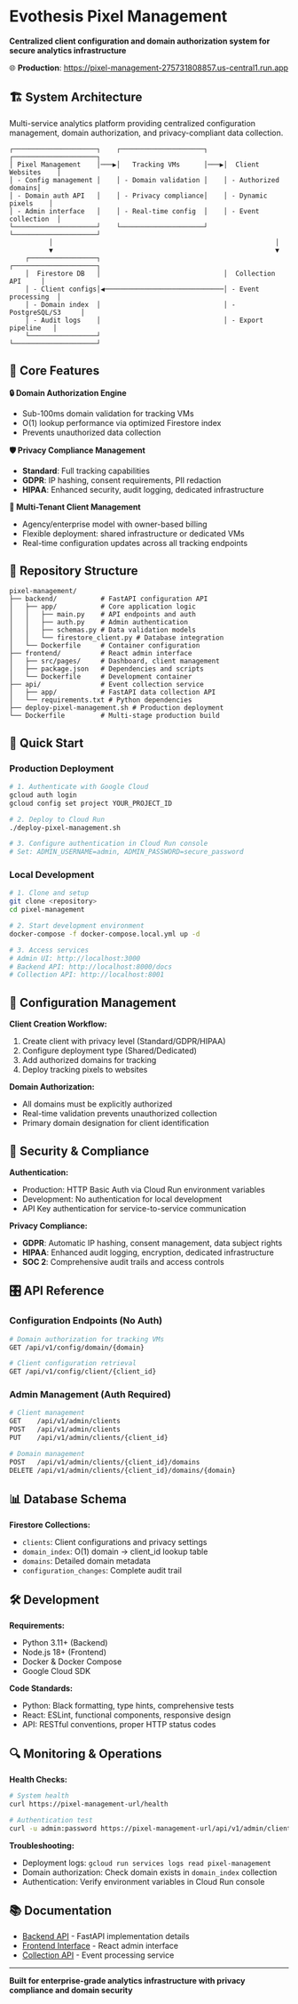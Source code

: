 # Evothesis Pixel Management

**Centralized client configuration and domain authorization system for secure analytics infrastructure**

🌐 **Production**: https://pixel-management-275731808857.us-central1.run.app

## 🏗️ System Architecture

Multi-service analytics platform providing centralized configuration management, domain authorization, and privacy-compliant data collection.

```
┌─────────────────────┐    ┌─────────────────────┐    ┌─────────────────────┐
│ Pixel Management    │───▶│   Tracking VMs      │───▶│  Client Websites    │
│ - Config management │    │ - Domain validation │    │ - Authorized domains│
│ - Domain auth API   │    │ - Privacy compliance│    │ - Dynamic pixels    │
│ - Admin interface   │    │ - Real-time config  │    │ - Event collection  │
└─────────────────────┘    └─────────────────────┘    └─────────────────────┘
          │                                                        │
          ▼                                                        ▼
    ┌─────────────────┐                               ┌─────────────────────┐
    │  Firestore DB   │                               │  Collection API     │
    │ - Client configs│◀──────────────────────────────│ - Event processing  │
    │ - Domain index  │                               │ - PostgreSQL/S3     │
    │ - Audit logs    │                               │ - Export pipeline   │
    └─────────────────┘                               └─────────────────────┘
```

## 🎯 Core Features

**🔒 Domain Authorization Engine**
- Sub-100ms domain validation for tracking VMs
- O(1) lookup performance via optimized Firestore index
- Prevents unauthorized data collection

**🛡️ Privacy Compliance Management**
- **Standard**: Full tracking capabilities  
- **GDPR**: IP hashing, consent requirements, PII redaction
- **HIPAA**: Enhanced security, audit logging, dedicated infrastructure

**👥 Multi-Tenant Client Management**
- Agency/enterprise model with owner-based billing
- Flexible deployment: shared infrastructure or dedicated VMs
- Real-time configuration updates across all tracking endpoints

## 📁 Repository Structure

```
pixel-management/
├── backend/           # FastAPI configuration API
│   ├── app/           # Core application logic
│   │   ├── main.py    # API endpoints and auth
│   │   ├── auth.py    # Admin authentication
│   │   ├── schemas.py # Data validation models
│   │   └── firestore_client.py # Database integration
│   └── Dockerfile     # Container configuration
├── frontend/          # React admin interface  
│   ├── src/pages/     # Dashboard, client management
│   ├── package.json   # Dependencies and scripts
│   └── Dockerfile     # Development container
├── api/               # Event collection service
│   ├── app/           # FastAPI data collection API
│   └── requirements.txt # Python dependencies
├── deploy-pixel-management.sh # Production deployment
└── Dockerfile         # Multi-stage production build
```

## 🚀 Quick Start

### Production Deployment
```bash
# 1. Authenticate with Google Cloud
gcloud auth login
gcloud config set project YOUR_PROJECT_ID

# 2. Deploy to Cloud Run
./deploy-pixel-management.sh

# 3. Configure authentication in Cloud Run console
# Set: ADMIN_USERNAME=admin, ADMIN_PASSWORD=secure_password
```

### Local Development
```bash
# 1. Clone and setup
git clone <repository>
cd pixel-management

# 2. Start development environment
docker-compose -f docker-compose.local.yml up -d

# 3. Access services
# Admin UI: http://localhost:3000
# Backend API: http://localhost:8000/docs
# Collection API: http://localhost:8001
```

## 🔧 Configuration Management

**Client Creation Workflow:**
1. Create client with privacy level (Standard/GDPR/HIPAA)
2. Configure deployment type (Shared/Dedicated)  
3. Add authorized domains for tracking
4. Deploy tracking pixels to websites

**Domain Authorization:**
- All domains must be explicitly authorized
- Real-time validation prevents unauthorized collection
- Primary domain designation for client identification

## 🔐 Security & Compliance

**Authentication:**
- Production: HTTP Basic Auth via Cloud Run environment variables
- Development: No authentication for local development
- API Key authentication for service-to-service communication

**Privacy Compliance:**
- **GDPR**: Automatic IP hashing, consent management, data subject rights
- **HIPAA**: Enhanced audit logging, encryption, dedicated infrastructure
- **SOC 2**: Comprehensive audit trails and access controls

## 🎛️ API Reference

### Configuration Endpoints (No Auth)
```bash
# Domain authorization for tracking VMs
GET /api/v1/config/domain/{domain}

# Client configuration retrieval
GET /api/v1/config/client/{client_id}
```

### Admin Management (Auth Required)
```bash
# Client management
GET    /api/v1/admin/clients
POST   /api/v1/admin/clients
PUT    /api/v1/admin/clients/{client_id}

# Domain management  
POST   /api/v1/admin/clients/{client_id}/domains
DELETE /api/v1/admin/clients/{client_id}/domains/{domain}
```

## 📊 Database Schema

**Firestore Collections:**
- `clients`: Client configurations and privacy settings
- `domain_index`: O(1) domain → client_id lookup table  
- `domains`: Detailed domain metadata
- `configuration_changes`: Complete audit trail

## 🛠️ Development

**Requirements:**
- Python 3.11+ (Backend)
- Node.js 18+ (Frontend)
- Docker & Docker Compose
- Google Cloud SDK

**Code Standards:**
- Python: Black formatting, type hints, comprehensive tests
- React: ESLint, functional components, responsive design
- API: RESTful conventions, proper HTTP status codes

## 🔍 Monitoring & Operations

**Health Checks:**
```bash
# System health
curl https://pixel-management-url/health

# Authentication test  
curl -u admin:password https://pixel-management-url/api/v1/admin/clients
```

**Troubleshooting:**
- Deployment logs: `gcloud run services logs read pixel-management`
- Domain authorization: Check domain exists in `domain_index` collection
- Authentication: Verify environment variables in Cloud Run console

## 📚 Documentation

- [Backend API](backend/README.md) - FastAPI implementation details
- [Frontend Interface](frontend/README.md) - React admin interface  
- [Collection API](api/README.md) - Event processing service

---

**Built for enterprise-grade analytics infrastructure with privacy compliance and domain security**
